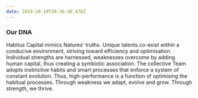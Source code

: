 ```yaml
---
date: 2018-10-18T20:36:40.476Z
---
```

### Our DNA

Habitus Capital mimics Natures’ truths. Unique talents co-exist within a conducive environment, striving toward efficiency and optimisation. Individual strengths are harnessed, weaknesses overcome by adding human capital, thus creating a symbiotic association. The collective Team adopts instinctive habits and smart processes that enforce a system of constant evolution. Thus, high-performance is a function of optimising the habitual processes. Through weakness we adapt, evolve and grow. Through strength, we thrive.
